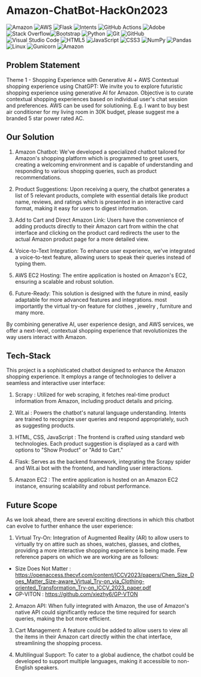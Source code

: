 # Amazon-ChatBot-HackOn2023
![Amazon](https://img.shields.io/badge/Amazon-AmaziBot-orange?labelColor=grey&style=flat&logo=amazon) ![AWS](https://img.shields.io/badge/AWS-EC2-orange?labelColor=grey&style=flat&logo=aws) ![Flask](https://img.shields.io/badge/Flask-Backend-blue?labelColor=grey&style=flat&logo=flask) ![Intents](https://img.shields.io/badge/Intents-grey?style=flat&logo=target) ![GitHub Actions](https://img.shields.io/badge/github%20actions-%232671E5.svg?style=for-the-badge&logo=githubactions&logoColor=white) ![Adobe](https://img.shields.io/badge/adobe-%23FF0000.svg?style=for-the-badge&logo=adobe&logoColor=white) ![Stack Overflow](https://img.shields.io/badge/-Stackoverflow-FE7A16?style=for-the-badge&logo=stack-overflow&logoColor=white)![Bootstrap](https://img.shields.io/badge/bootstrap-%238511FA.svg?style=for-the-badge&logo=bootstrap&logoColor=white) ![Python](https://img.shields.io/badge/python-3670A0?style=for-the-badge&logo=python&logoColor=ffdd54) ![Git](https://img.shields.io/badge/git-%23F05033.svg?style=for-the-badge&logo=git&logoColor=white) ![GitHub](https://img.shields.io/badge/github-%23121011.svg?style=for-the-badge&logo=github&logoColor=white) ![Visual Studio Code](https://img.shields.io/badge/Visual%20Studio%20Code-0078d7.svg?style=for-the-badge&logo=visual-studio-code&logoColor=white) ![HTML5](https://img.shields.io/badge/html5-%23E34F26.svg?style=for-the-badge&logo=html5&logoColor=white) ![JavaScript](https://img.shields.io/badge/javascript-%23323330.svg?style=for-the-badge&logo=javascript&logoColor=%23F7DF1E) ![CSS3](https://img.shields.io/badge/css3-%231572B6.svg?style=for-the-badge&logo=css3&logoColor=white) ![NumPy](https://img.shields.io/badge/numpy-%23013243.svg?style=for-the-badge&logo=numpy&logoColor=white) ![Pandas](https://img.shields.io/badge/pandas-%23150458.svg?style=for-the-badge&logo=pandas&logoColor=white) ![Linux](https://img.shields.io/badge/Linux-FCC624?style=for-the-badge&logo=linux&logoColor=black) ![Gunicorn](https://img.shields.io/badge/gunicorn-%298729.svg?style=for-the-badge&logo=gunicorn&logoColor=white) ![Amazon](https://img.shields.io/badge/Amazon-ORANGE?style=flat&logo=Amazon)

## Problem Statement

Theme 1 - Shopping Experience with Generative Al + AWS
Contextual shopping experience using ChatGPT: We invite you to explore futuristic shopping experience using generative Al for Amazon. Objective is to curate contextual shopping experiences based on individual user's chat session and preferences. AWS can be used for solutioning. E.g. I want to buy best air conditioner for my living room in 30K budget, please suggest me a branded 5 star power rated AC.

## Our Solution

1. Amazon Chatbot: We've developed a specialized chatbot tailored for Amazon's shopping platform which is programmed to greet users, creating a welcoming environment and is capable of understanding and responding to various shopping queries, such as product recommendations.

2. Product Suggestions: Upon receiving a query, the chatbot generates a list of 5 relevant products, complete with essential details like product name, reviews, and ratings which is presented in an interactive card format, making it easy for users to digest information.

3. Add to Cart and Direct Amazon Link: Users have the convenience of adding products directly to their Amazon cart from within the chat interface and clicking on the product card redirects the user to the actual Amazon product page for a more detailed view.

4. Voice-to-Text Integration: To enhance user experience, we've integrated a voice-to-text feature, allowing users to speak their queries instead of typing them.

5. AWS EC2 Hosting: The entire application is hosted on Amazon's EC2, ensuring a scalable and robust solution.

6. Future-Ready: This solution is designed with the future in mind, easily adaptable for more advanced features and integrations. most importantly the virtual try-on feature for clothes , jewelry , furniture and many more.

By combining generative AI, user experience design, and AWS services, we offer a next-level, contextual shopping experience that revolutionizes the way users interact with Amazon.

## Tech-Stack

This project is a sophisticated chatbot designed to enhance the Amazon shopping experience. It employs a range of technologies to deliver a seamless and interactive user interface:

1. Scrapy : Utilized for web scraping, it fetches real-time product information from Amazon, including product details and pricing.
  
2. Wit.ai : Powers the chatbot's natural language understanding. Intents are trained to recognize user queries and respond appropriately, such as suggesting products.

3. HTML, CSS, JavaScript : The frontend is crafted using standard web technologies. Each product suggestion is displayed as a card with options to "Show Product" or "Add to Cart."

4. Flask: Serves as the backend framework, integrating the Scrapy spider and Wit.ai bot with the frontend, and handling user interactions.

5. Amazon EC2 : The entire application is hosted on an Amazon EC2 instance, ensuring scalability and robust performance.

## Future Scope


As we look ahead, there are several exciting directions in which this chatbot can evolve to further enhance the user experience:

1. Virtual Try-On: Integration of Augmented Reality (AR) to allow users to virtually try on attire such as shoes, watches, glasses, and clothes, providing a more interactive shopping experience is being made. Few reference papers on which we are working are as follows:
* Size Does Not Matter : https://openaccess.thecvf.com/content/ICCV2023/papers/Chen_Size_Does_Matter_Size-aware_Virtual_Try-on_via_Clothing-oriented_Transformation_Try-on_ICCV_2023_paper.pdf
* GP-VITON : https://github.com/xiezhy6/GP-VTON

2. Amazon API: When fully integrated with Amazon, the use of Amazon's native API could significantly reduce the time required for search queries, making the bot more efficient.

3. Cart Management: A feature could be added to allow users to view all the items in their Amazon cart directly within the chat interface, streamlining the shopping process.

4. Multilingual Support: To cater to a global audience, the chatbot could be developed to support multiple languages, making it accessible to non-English speakers.


